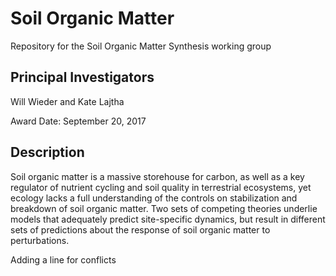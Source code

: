 # Soil Organic Matter

Repository for the Soil Organic Matter Synthesis working group

## Principal Investigators

Will Wieder and Kate Lajtha

Award Date: September 20, 2017

## Description

Soil organic matter is a massive storehouse for carbon, as well as a key regulator of nutrient cycling and soil quality in terrestrial ecosystems, yet ecology lacks a full understanding of the controls on stabilization and breakdown of soil organic matter. Two sets of competing theories underlie models that adequately predict site-specific dynamics, but result in different sets of predictions about the response of soil organic matter to perturbations.

Adding a line for conflicts
